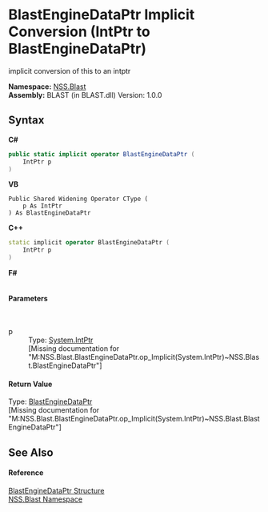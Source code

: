 # BlastEngineDataPtr&nbsp;Implicit Conversion (IntPtr to BlastEngineDataPtr)
 

implicit conversion of this to an intptr

**Namespace:**&nbsp;<a href="88b55311-4a89-0894-e27a-e157e443c7f7">NSS.Blast</a><br />**Assembly:**&nbsp;BLAST (in BLAST.dll) Version: 1.0.0

## Syntax

**C#**<br />
``` C#
public static implicit operator BlastEngineDataPtr (
	IntPtr p
)
```

**VB**<br />
``` VB
Public Shared Widening Operator CType ( 
	p As IntPtr
) As BlastEngineDataPtr
```

**C++**<br />
``` C++
static implicit operator BlastEngineDataPtr (
	IntPtr p
)
```

**F#**<br />
``` F#

```


#### Parameters
&nbsp;<dl><dt>p</dt><dd>Type: <a href="https://docs.microsoft.com/dotnet/api/system.intptr" target="_blank" rel="noopener noreferrer">System.IntPtr</a><br />\[Missing <param name="p"/> documentation for "M:NSS.Blast.BlastEngineDataPtr.op_Implicit(System.IntPtr)~NSS.Blast.BlastEngineDataPtr"\]</dd></dl>

#### Return Value
Type: <a href="8db5e405-878e-4a0b-b105-f09f3c478935">BlastEngineDataPtr</a><br />\[Missing <returns> documentation for "M:NSS.Blast.BlastEngineDataPtr.op_Implicit(System.IntPtr)~NSS.Blast.BlastEngineDataPtr"\]

## See Also


#### Reference
<a href="8db5e405-878e-4a0b-b105-f09f3c478935">BlastEngineDataPtr Structure</a><br /><a href="88b55311-4a89-0894-e27a-e157e443c7f7">NSS.Blast Namespace</a><br />